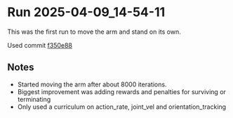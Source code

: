 # Run 2025-04-09_14-54-11

This was the first run to move the arm and stand on its own.

Used commit [f350e88](https://github.com/quacklemtduck/spot-stuff/commit/f350e884d3d10e4d0e122d5d601f0c0da4787e49)

## Notes

- Started moving the arm after about 8000 iterations.
- Biggest improvement was adding rewards and penalties for surviving or terminating
- Only used a curriculum on action_rate, joint_vel and orientation_tracking